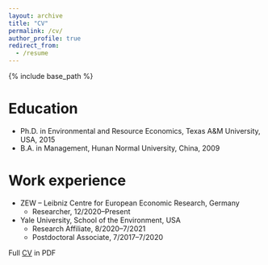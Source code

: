 ```yaml
---
layout: archive
title: "CV"
permalink: /cv/
author_profile: true
redirect_from:
  - /resume
---
```


{% include base_path %}

Education
======
* Ph.D. in Environmental and Resource Economics, Texas A&M University, USA, 2015
* B.A. in Management, Hunan Normal University, China, 2009

Work experience
======
* ZEW – Leibniz Centre for European Economic Research, Germany
  * Researcher, 12/2020–Present
* Yale University, School of the Environment, USA
  * Research Affiliate, 8/2020–7/2021
  * Postdoctoral Associate, 7/2017–7/2020



Full [CV](http://pei-huang.github.io/files/pei-huang-cv.pdf) in PDF
